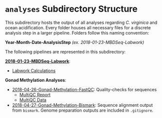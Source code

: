 # `analyses` Subdirectory Structure

This subdirectory hosts the output of all analyses regarding *C. virginica* and ocean acidification. Every folder houses all necessary files for a discrete analysis step in a larger pipeline. Folders follow this naming convention:

**Year-Month-Date-AnalysisStep** *(ex. 2018-01-23-MBDSeq-Labwork)*

The following pipelines are represented in this subdirectory:

**[2018-01-23-MBDSeq-Labwork](https://github.com/RobertsLab/project-virginica-oa/blob/master/analyses/2018-01-23-MBDSeq-Labwork/)**:

- [Labwork Calculations](https://github.com/RobertsLab/project-virginica-oa/blob/master/analyses/2018-01-23-MBDSeq-Labwork/2018-01-23-Virginica-MBDSeq-Labwork-Calculations.xlsx)

**Gonad Methylation Analyses**:

- [2018-04-26-Gonad-Methylation-FastQC](https://github.com/RobertsLab/project-virginica-oa/tree/master/analyses/2018-04-26-Gonad-Methylation-FastQC): Quality-checks for sequences
  - [MultiQC Report](https://github.com/RobertsLab/project-virginica-oa/blob/master/analyses/2018-04-26-Gonad-Methylation-FastQC/multiqc_report.html)
  - [MultiQC Data](https://github.com/RobertsLab/project-virginica-oa/tree/master/analyses/2018-04-26-Gonad-Methylation-FastQC/multiqc_data)
- [2018-04-27-Gonad-Methylation-Bismark](https://github.com/RobertsLab/project-virginica-oa/tree/master/analyses/2018-04-27-Bismark): Sequence alignment output from `bismark`. Genome preparation outputs are included in `.gitignore`.
